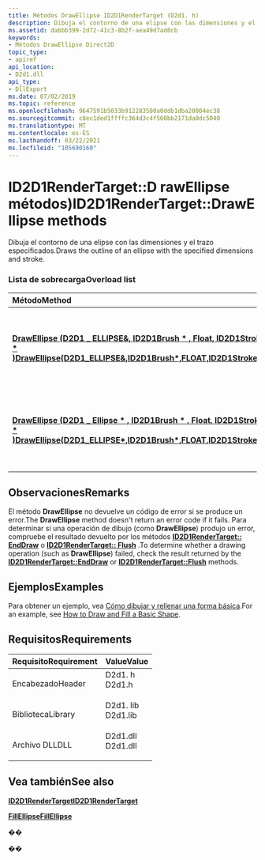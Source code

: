 ```yaml
---
title: Métodos DrawEllipse ID2D1RenderTarget (D2d1. h)
description: Dibuja el contorno de una elipse con las dimensiones y el trazo especificados.
ms.assetid: dabbb399-2d72-41c3-8b2f-aea49d7ad0cb
keywords:
- Métodos DrawEllipse Direct2D
topic_type:
- apiref
api_location:
- D2d1.dll
api_type:
- DllExport
ms.date: 07/02/2019
ms.topic: reference
ms.openlocfilehash: 9647591b5033b912283500a0ddb1dba20004ec38
ms.sourcegitcommit: c8ec1ded1ffffc364d3c4f560bb2171da0dc5040
ms.translationtype: MT
ms.contentlocale: es-ES
ms.lasthandoff: 03/22/2021
ms.locfileid: "105690160"
---
```

# <a name="id2d1rendertargetdrawellipse-methods"></a><span data-ttu-id="332b7-104">ID2D1RenderTarget::D rawEllipse métodos)</span><span class="sxs-lookup"><span data-stu-id="332b7-104">ID2D1RenderTarget::DrawEllipse methods</span></span>

<span data-ttu-id="332b7-105">Dibuja el contorno de una elipse con las dimensiones y el trazo especificados.</span><span class="sxs-lookup"><span data-stu-id="332b7-105">Draws the outline of an ellipse with the specified dimensions and stroke.</span></span>

### <a name="overload-list"></a><span data-ttu-id="332b7-106">Lista de sobrecarga</span><span class="sxs-lookup"><span data-stu-id="332b7-106">Overload list</span></span>



| <span data-ttu-id="332b7-107">Método</span><span class="sxs-lookup"><span data-stu-id="332b7-107">Method</span></span>                                                                                                                                                                 | <span data-ttu-id="332b7-108">Descripción</span><span class="sxs-lookup"><span data-stu-id="332b7-108">Description</span></span>                                                                              |
|:-----------------------------------------------------------------------------------------------------------------------------------------------------------------------|:-----------------------------------------------------------------------------------------|
| <span data-ttu-id="332b7-109">[**DrawEllipse (D2D1 \_ ELLIPSE&, ID2D1Brush \* , Float, ID2D1StrokeStyle \* )**](/windows/win32/api/d2d1/nf-d2d1-id2d1rendertarget-drawellipse(constd2d1_ellipse__id2d1brush_float_id2d1strokestyle))</span><span class="sxs-lookup"><span data-stu-id="332b7-109">[**DrawEllipse(D2D1\_ELLIPSE&,ID2D1Brush\*,FLOAT,ID2D1StrokeStyle\*)**](/windows/win32/api/d2d1/nf-d2d1-id2d1rendertarget-drawellipse(constd2d1_ellipse__id2d1brush_float_id2d1strokestyle))</span></span>  | <span data-ttu-id="332b7-110">Dibuja el contorno de la elipse especificada utilizando el estilo de trazo especificado.</span><span class="sxs-lookup"><span data-stu-id="332b7-110">Draws the outline of the specified ellipse using the specified stroke style.</span></span> <br/> |
| <span data-ttu-id="332b7-111">[**DrawEllipse (D2D1 \_ Ellipse \* , ID2D1Brush \* , Float, ID2D1StrokeStyle \* )**](/windows/win32/api/d2d1/nf-d2d1-id2d1rendertarget-drawellipse(constd2d1_ellipse__id2d1brush_float_id2d1strokestyle))</span><span class="sxs-lookup"><span data-stu-id="332b7-111">[**DrawEllipse(D2D1\_ELLIPSE\*,ID2D1Brush\*,FLOAT,ID2D1StrokeStyle\*)**](/windows/win32/api/d2d1/nf-d2d1-id2d1rendertarget-drawellipse(constd2d1_ellipse__id2d1brush_float_id2d1strokestyle))</span></span> | <span data-ttu-id="332b7-112">Dibuja el contorno de la elipse especificada utilizando el estilo de trazo especificado.</span><span class="sxs-lookup"><span data-stu-id="332b7-112">Draws the outline of the specified ellipse using the specified stroke style.</span></span> <br/> |



## <a name="remarks"></a><span data-ttu-id="332b7-113">Observaciones</span><span class="sxs-lookup"><span data-stu-id="332b7-113">Remarks</span></span>

<span data-ttu-id="332b7-114">El método **DrawEllipse** no devuelve un código de error si se produce un error.</span><span class="sxs-lookup"><span data-stu-id="332b7-114">The **DrawEllipse** method doesn't return an error code if it fails.</span></span> <span data-ttu-id="332b7-115">Para determinar si una operación de dibujo (como **DrawEllipse**) produjo un error, compruebe el resultado devuelto por los métodos [**ID2D1RenderTarget:: EndDraw**](/windows/win32/api/d2d1/nf-d2d1-id2d1rendertarget-enddraw) o [**ID2D1RenderTarget:: Flush**](/windows/win32/api/d2d1/nf-d2d1-id2d1rendertarget-flush) .</span><span class="sxs-lookup"><span data-stu-id="332b7-115">To determine whether a drawing operation (such as **DrawEllipse**) failed, check the result returned by the [**ID2D1RenderTarget::EndDraw**](/windows/win32/api/d2d1/nf-d2d1-id2d1rendertarget-enddraw) or [**ID2D1RenderTarget::Flush**](/windows/win32/api/d2d1/nf-d2d1-id2d1rendertarget-flush) methods.</span></span>

## <a name="examples"></a><span data-ttu-id="332b7-116">Ejemplos</span><span class="sxs-lookup"><span data-stu-id="332b7-116">Examples</span></span>

<span data-ttu-id="332b7-117">Para obtener un ejemplo, vea [Cómo dibujar y rellenar una forma básica](how-to-draw-an-ellipse.md).</span><span class="sxs-lookup"><span data-stu-id="332b7-117">For an example, see [How to Draw and Fill a Basic Shape](how-to-draw-an-ellipse.md).</span></span>

## <a name="requirements"></a><span data-ttu-id="332b7-118">Requisitos</span><span class="sxs-lookup"><span data-stu-id="332b7-118">Requirements</span></span>



| <span data-ttu-id="332b7-119">Requisito</span><span class="sxs-lookup"><span data-stu-id="332b7-119">Requirement</span></span> | <span data-ttu-id="332b7-120">Value</span><span class="sxs-lookup"><span data-stu-id="332b7-120">Value</span></span> |
|--------------------|-------------------------------------------------------------------------------------|
| <span data-ttu-id="332b7-121">Encabezado</span><span class="sxs-lookup"><span data-stu-id="332b7-121">Header</span></span><br/>  | <dl> <span data-ttu-id="332b7-122"><dt>D2d1. h</dt></span><span class="sxs-lookup"><span data-stu-id="332b7-122"><dt>D2d1.h</dt></span></span> </dl>   |
| <span data-ttu-id="332b7-123">Biblioteca</span><span class="sxs-lookup"><span data-stu-id="332b7-123">Library</span></span><br/> | <dl> <span data-ttu-id="332b7-124"><dt>D2d1. lib</dt></span><span class="sxs-lookup"><span data-stu-id="332b7-124"><dt>D2d1.lib</dt></span></span> </dl> |
| <span data-ttu-id="332b7-125">Archivo DLL</span><span class="sxs-lookup"><span data-stu-id="332b7-125">DLL</span></span><br/>     | <dl> <span data-ttu-id="332b7-126"><dt>D2d1.dll</dt></span><span class="sxs-lookup"><span data-stu-id="332b7-126"><dt>D2d1.dll</dt></span></span> </dl> |



## <a name="see-also"></a><span data-ttu-id="332b7-127">Vea también</span><span class="sxs-lookup"><span data-stu-id="332b7-127">See also</span></span>

<dl> <dt>

[<span data-ttu-id="332b7-128">**ID2D1RenderTarget**</span><span class="sxs-lookup"><span data-stu-id="332b7-128">**ID2D1RenderTarget**</span></span>](/windows/win32/api/d2d1/nn-d2d1-id2d1rendertarget)
</dt> <dt>

<span data-ttu-id="332b7-129">[**FillEllipse**](/windows/win32/api/d2d1/nf-d2d1-id2d1rendertarget-fillellipse(constd2d1_ellipse_id2d1brush))</span><span class="sxs-lookup"><span data-stu-id="332b7-129">[**FillEllipse**](/windows/win32/api/d2d1/nf-d2d1-id2d1rendertarget-fillellipse(constd2d1_ellipse_id2d1brush))</span></span>
</dt> </dl>

<span data-ttu-id="332b7-130">�</span><span class="sxs-lookup"><span data-stu-id="332b7-130">�</span></span>

<span data-ttu-id="332b7-131">�</span><span class="sxs-lookup"><span data-stu-id="332b7-131">�</span></span>
